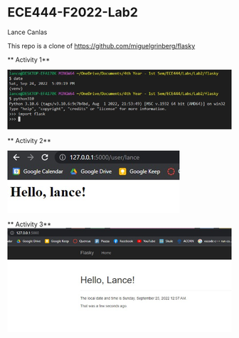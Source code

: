 # ECE444-F2022-Lab2

Lance Canlas

This repo is a clone of https://github.com/miguelgrinberg/flasky

** Activity 1**

![](images/Activity1.jpg)

** Activity 2**

![](images/Activity2.jpg)

** Activity 3**
![](images/Activity3.jpg)
